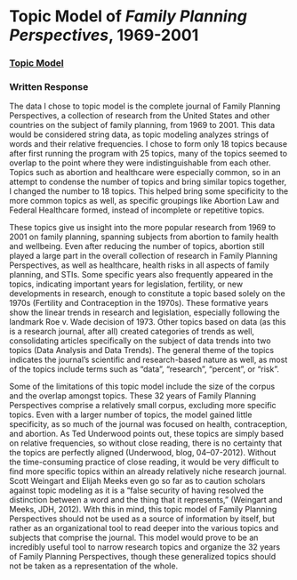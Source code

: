 # Topic Model of *Family Planning Perspectives*, 1969-2001
### [Topic Model](https://cnoppenberger.github.io/dh-topic-models/#/model "Family Planning Perspectives")

### Written Response

The data I chose to topic model is the complete journal of Family Planning Perspectives, a collection of research from the United States and other countries on the subject of family planning, from 1969 to 2001. This data would be considered string data, as topic modeling analyzes strings of words and their relative frequencies. I chose to form only 18 topics because after first running the program with 25 topics, many of the topics seemed to overlap to the point where they were indistinguishable from each other. Topics such as abortion and healthcare were especially common, so in an attempt to condense the number of topics and bring similar topics together, I changed the number to 18 topics. This helped bring some specificity to the more common topics as well, as specific groupings like Abortion Law and Federal Healthcare formed, instead of incomplete or repetitive topics. 

These topics give us insight into the more popular research from 1969 to 2001 on family planning, spanning subjects from abortion to family health and wellbeing. Even after reducing the number of topics, abortion still played a large part in the overall collection of research in Family Planning Perspectives, as well as healthcare, health risks in all aspects of family planning, and STIs. Some specific years also frequently appeared in the topics, indicating important years for legislation, fertility, or new developments in research, enough to constitute a topic based solely on the 1970s (Fertility and Contraception in the 1970s). These formative years show the linear trends in research and legislation, especially following the landmark Roe v. Wade decision of 1973. Other topics based on data (as this is a research journal, after all) created categories of trends as well, consolidating articles specifically on the subject of data trends into two topics (Data Analysis and Data Trends). The general theme of the topics indicates the journal’s scientific and research-based nature as well, as most of the topics include terms such as “data”, “research”, “percent”, or “risk”. 

Some of the limitations of this topic model include the size of the corpus and the overlap amongst topics. These 32 years of Family Planning Perspectives comprise a relatively small corpus, excluding more specific topics. Even with a larger number of topics, the model gained little specificity, as so much of the journal was focused on health, contraception, and abortion. As Ted Underwood points out, these topics are simply based on relative frequencies, so without close reading, there is no certainty that the topics are perfectly aligned (Underwood, blog, 04–07-2012). Without the time-consuming practice of close reading, it would be very difficult to find more specific topics within an already relatively niche research journal. Scott Weingart and Elijah Meeks even go so far as to caution scholars against topic modeling as it is a “false security of having resolved the distinction between a word and the thing that it represents,” (Weingart and Meeks, JDH, 2012). With this in mind, this topic model of Family Planning Perspectives should not be used as a source of information by itself, but rather as an organizational tool to read deeper into the various topics and subjects that comprise the journal. This model would prove to be an incredibly useful tool to narrow research topics and organize the 32 years of Family Planning Perspectives, though these generalized topics should not be taken as a representation of the whole. 
